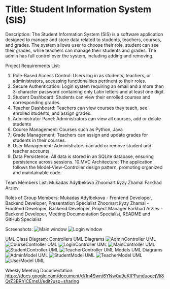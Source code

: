 # Title: Student Information System (SIS)

Description:
The Student Information System (SIS) is a software application designed to manage and store data related to students, teachers, courses, and grades. The system allows user to choose their role, student can see their grades, while teachers can manage their students and grades. The admin has full control over the system, including adding and removing.

Project Requirements List:

1. Role-Based Access Control: Users log in as students, teachers, or administrators, accessing functionalities pertinent to their roles.
2. Secure Authentication: Login system requiring an email and a more than 3-character password containing only Latin letters and at least one digit.
3. Student Dashboard: Students can view their enrolled courses and corresponding grades.
4. Teacher Dashboard: Teachers can view courses they teach, see enrolled students, and assign grades.
5. Administrator Panel: Administrators can view all courses, add or delate students
6. Course Management: Courses such as Python, Java
7. Grade Management: Teachers can assign and update grades for students in their
courses.
8. User Management: Administrators can add or remove student and teacher accounts.
9. Data Persistence: All data is stored in an SQLite database, ensuring persistence across sessions.
10.MVC Architecture: The application follows the Model-View-Controller design pattern, promoting organized and maintainable code.

Team Members List:
Mukadas Adylbekova 
Zhoomart kyzy Zhamal
Farkhad Arziev

Roles of Group Members: 
Mukadas Adylbekova -  Frontend Developer, Backend Developer,  Presentation Specialist
Zhoomart kyzy Zhamal - Frontend Developer, Backend Developer,  Project Manager
Farkhad Arziev - Backend Developer, Meeting Documentation Specialist,  README and GitHub Specialist 


 Screenshots:
![Main window](KeyAspects1.png)
![Login window](KeyAspects2.png)




 UML Class Diagram:
 Controllers UML Diagrams
  ![AdminController UML](AdminControllerUml.png)
  ![CourseController UML](CourseControllerUml.png)
  ![LoginController UML](LoginControllerUml.png)
  ![MainController UML](MainControllerUml.png)
  ![StudentController UML](StudentControllerUml.png)
  ![TeacherController UML](TeacherControllerUml.png)
  Models UML Diagrams
  ![AdminModel UML](AdminModelUml.png)
  ![StudentModel UML](StudentModelUml.png)
  ![TeacherModel UML](TeacherModelUml.png)
  ![UserModel UML](UserModelUml.png)

  

 Weekly Meeting Documentation:
 https://docs.google.com/document/d/1n4Swnt6YNw0u9eKIPPunduoecjVli8QrZ3BRh1CEmsU/edit?usp=sharing

